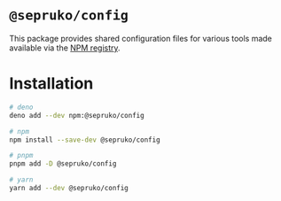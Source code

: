 # `@sepruko/config`

This package provides shared configuration files for various tools made
available via the [NPM registry][npm].

# Installation

```sh
# deno
deno add --dev npm:@sepruko/config

# npm
npm install --save-dev @sepruko/config

# pnpm
pnpm add -D @sepruko/config

# yarn
yarn add --dev @sepruko/config
```

<!-- Links -->

[npm]: https://npmjs.com/
